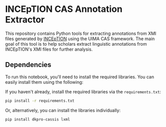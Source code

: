 # INCEpTION CAS Annotation Extractor

This repository contains Python tools for extracting annotations from XMI files generated by [INCEpTION](https://inception-project.github.io/) using the UIMA CAS framework. The main goal of this tool is to help scholars extract linguistic annotations from INCEpTION's XMI files for further analysis.

## Dependencies

To run this notebook, you'll need to install the required libraries. You can easily install them using the following:

If you haven't already, install the required libraries via the `requirements.txt`:

   ```bash
   pip install -r requirements.txt
```

Or, alternatively, you can install the libraries individually:

```pip install dkpro-cassis lxml```

